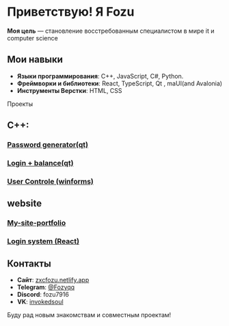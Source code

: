 # Приветствую! Я Fozu

**Моя цель** — становление восстребованным специалистом в мире it и computer science

## Мои навыки

- **Языки программирования**: C++, JavaScript, C#, Python.
- **Фреймворки и библиотеки**: React, TypeScript, Qt , maUI(and Avalonia)
- **Инструменты Верстки**: HTML, CSS

 Проекты

## C++:

### [Password generator(qt)](https://github.com/Fozu7916/Password-Generator-QT)

### [Login + balance(qt)](https://github.com/Fozu7916/Login-balance-qt-)

### [User Controle (winforms)](https://github.com/Fozu7916/Winforms-User-controle/tree/main)

## website

### [My-site-portfolio](https://github.com/Fozu7916/My-site-portfolio)

### [Login system (React)](https://github.com/Fozu7916/My-Pet-projecto)






## Контакты

- **Сайт**: [zxcfozu.netlify.app](https://zxcfozu.netlify.app/)
- **Telegram**: [@Fozyqq](https://t.me/Fozyqq)
- **Discord**: fozu7916
- **VK**: [invokedsoul](https://vk.com/invokedsoul)

Буду рад новым знакомствам и совместным проектам!

